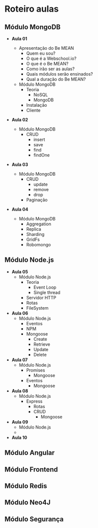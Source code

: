 # Roteiro aulas

##  Módulo MongoDB

- **Aula 01**
    + Apresentação do Be MEAN
        * Quem eu sou?
        * O que é a Webschool.io?
        * O que é o Be MEAN?
        * Como irão ser as aulas?
        * Quais módulos serão ensinados?
        * Qual a duração do Be MEAN?
    + Módulo MongoDB
        * Teoria
            - NoSQL
            - MongoDB
        * Instalação
        * Cliente
- **Aula 02**
    + Módulo MongoDB
        * CRUD
            - insert
            - save
            - find
            - findOne
- **Aula 03**
    + Módulo MongoDB
        * CRUD
            - update
            - remove
            - drop
        * Paginação

- **Aula 04**
    + Módulo MongoDB
        * Aggregation
        * Replica
        * Sharding
        * GridFs
        * Robomongo

##  Módulo Node.js

- **Aula 05**
    + Módulo Node.js
        * Teoria
            - Event Loop
            - Single thread
        * Servidor HTTP
        * Rotas
        * FileSystem
- **Aula 06**
    + Módulo Node.js
        * Eventos
        * NPM
        * Mongoose
            - Create
            - Retrieve
            - Update
            - Delete
- **Aula 07**
    + Módulo Node.js
        * Promises
            - Mongoose
        * Eventos
            - Mongoose
- **Aula 08**
    + Módulo Node.js
        * Express
            - Rotas
            - CRUD
                + Mongoose
- **Aula 09**
    + Módulo Node.js
    + 
- **Aula 10**
##  Módulo Angular
##  Módulo Frontend
##  Módulo Redis
##  Módulo Neo4J
##  Módulo Segurança